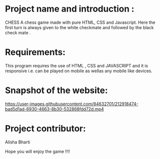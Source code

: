 # Project name and introduction :
CHESS
A chess game made with pure HTML, CSS and Javascript. Here the first turn is always given to the white checkmate and followed by the black check mate .

# Requirements:
This program requires the use of  HTML , CSS and  JAVASCRIPT and it is responsive i.e. can be played on mobile as wellas any mobile like devices.

# Snapshot of the website:
https://user-images.githubusercontent.com/84632701/212918474-bad5d1ad-6930-4663-8b30-532868fdd72d.mp4

# Project contributor:
Alisha Bharti

Hope you will enjoy the game  !!!!

